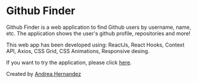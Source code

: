 # Github Finder

Github Finder is a web application to find Github users by username, name, etc.
The application shows the user's github profile, repositories and more!

This web app has been developed using:
ReactJs, React Hooks, Context API, Axios, CSS Grid, CSS Animations, Responsive desing.

If you want to try the application, please click <a href='https://github-finder22.netlify.app/' target='_blank'>here</a>.

Created by <a href='http://www.linkedin.com/in/andrea-hernandez-monterrubio'>Andrea Hernandez</a>
